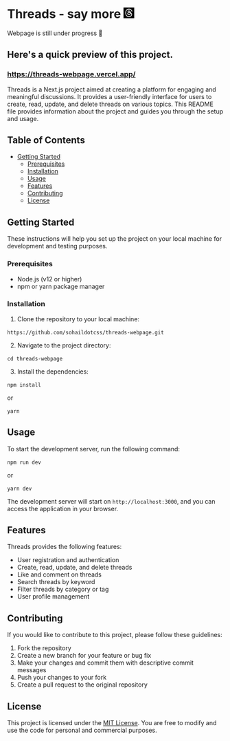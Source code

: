 # Threads - say more <img src="./app/img/logo.png" width=auto height="25">
 Webpage is still under progress 🧵
## Here's a quick preview of this project.
### https://threads-webpage.vercel.app/


Threads is a Next.js project aimed at creating a platform for engaging and meaningful discussions. It provides a user-friendly interface for users to create, read, update, and delete threads on various topics. This README file provides information about the project and guides you through the setup and usage.

## Table of Contents

- [Getting Started](#getting-started)
  - [Prerequisites](#prerequisites)
  - [Installation](#installation)
  - [Usage](#usage)
  - [Features](#features)
  - [Contributing](#contributing)
  - [License](#license)

## **Getting Started**

These instructions will help you set up the project on your local machine for development and testing purposes.

### **Prerequisites**

- Node.js (v12 or higher)
- npm or yarn package manager

### **Installation**

1. Clone the repository to your local machine:

```
https://github.com/sohaildotcss/threads-webpage.git
```

2. Navigate to the project directory:

```
cd threads-webpage
```

3. Install the dependencies:

```
npm install
```

or

```
yarn
```

## **Usage**

To start the development server, run the following command:

```
npm run dev
```

or

```
yarn dev
```

The development server will start on `http://localhost:3000`, and you can access the application in your browser.

## **Features**

Threads provides the following features:

- User registration and authentication
- Create, read, update, and delete threads
- Like and comment on threads
- Search threads by keyword
- Filter threads by category or tag
- User profile management

## **Contributing**

If you would like to contribute to this project, please follow these guidelines:

1. Fork the repository
2. Create a new branch for your feature or bug fix
3. Make your changes and commit them with descriptive commit messages
4. Push your changes to your fork
5. Create a pull request to the original repository

## License

This project is licensed under the [MIT License](LICENSE). You are free to modify and use the code for personal and commercial purposes.
